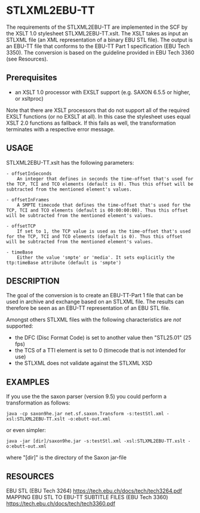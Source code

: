 # STLXML2EBU-TT
The requirements of the STLXML2EBU-TT are implemented in the SCF by the XSLT 1.0 stylesheet STLXML2EBU-TT.xslt. The XSLT takes as input an STLXML file (an XML representation of a binary EBU STL file). The output is an EBU-TT file that conforms to the EBU-TT Part 1 specification (EBU Tech 3350). The conversion is based on the guideline provided in EBU Tech 3360 (see Resources).

## Prerequisites
- an XSLT 1.0 processor with EXSLT support (e.g. SAXON 6.5.5 or higher, or xsltproc)

Note that there are XSLT processors that do not support all of the required EXSLT functions (or no EXSLT at all). In this case the stylesheet uses equal XSLT 2.0 functions as fallback.
If this fails as well, the transformation terminates with a respective error message.

## USAGE
STLXML2EBU-TT.xslt has the following parameters:

    - offsetInSeconds
        An integer that defines in seconds the time-offset that's used for the TCP, TCI and TCO elements (default is 0). Thus this offset will be subtracted from the mentioned element's values.

    - offsetInFrames
        A SMPTE timecode that defines the time-offset that's used for the TCP, TCI and TCO elements (default is 00:00:00:00). Thus this offset will be subtracted from the mentioned element's values.

    - offsetTCP
        If set to 1, the TCP value is used as the time-offset that's used for the TCP, TCI and TCO elements (default is 0). Thus this offset will be subtracted from the mentioned element's values.

    - timeBase
        Either the value 'smpte' or 'media'. It sets explicitly the ttp:timeBase attribute (default is 'smpte')



## DESCRIPTION
The goal of the conversion is to create an EBU-TT-Part 1 file that can be used in archive and exchange based on an STLXML file. The results can therefore be seen as an EBU-TT representation of an EBU STL file.

Amongst others STLXML files with the following characteristics are *not* supported:
* the DFC (Disc Format Code) is set to another value then "STL25.01" (25 fps)
* the TCS of a TTI element is set to 0 (timecode that is not intended for use)
* the STLXML does not validate against the STLXML XSD

## EXAMPLES
If you use the the saxon parser (version 9.5) you could perform a transformation as follows:

    java -cp saxon9he.jar net.sf.saxon.Transform -s:testStl.xml -xsl:STLXML2EBU-TT.xslt -o:ebutt-out.xml

or even simpler:

    java -jar [dir]/saxon9he.jar -s:testStl.xml -xsl:STLXML2EBU-TT.xslt -o:ebutt-out.xml

where "[dir]" is the directory of the Saxon jar-file

## RESOURCES
EBU STL (EBU Tech 3264) https://tech.ebu.ch/docs/tech/tech3264.pdf
MAPPING EBU STL TO EBU-TT SUBTITLE FILES (EBU Tech 3360) https://tech.ebu.ch/docs/tech/tech3360.pdf
